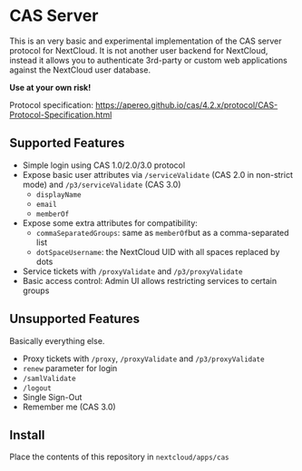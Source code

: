 # CAS Server

This is an very basic and experimental implementation of the CAS server protocol for NextCloud.
It is not another user backend for NextCloud, instead it allows you to authenticate 3rd-party or custom web applications
against the NextCloud user database.

**Use at your own risk!**

Protocol specification:
https://apereo.github.io/cas/4.2.x/protocol/CAS-Protocol-Specification.html

## Supported Features

- Simple login using CAS 1.0/2.0/3.0 protocol
- Expose basic user attributes via `/serviceValidate` (CAS 2.0 in non-strict mode) and `/p3/serviceValidate` (CAS 3.0)
  - `displayName`
  - `email`
  - `memberOf`
- Expose some extra attributes for compatibility:
  - `commaSeparatedGroups`: same as `memberOf`but as a comma-separated list
  - `dotSpaceUsername`: the NextCloud UID with all spaces replaced by dots
- Service tickets with `/proxyValidate` and `/p3/proxyValidate`
- Basic access control: Admin UI allows restricting services to certain groups

## Unsupported Features

Basically everything else.
- Proxy tickets with `/proxy`, `/proxyValidate` and `/p3/proxyValidate`
- `renew` parameter for login
- `/samlValidate`
- `/logout`
- Single Sign-Out
- Remember me (CAS 3.0)

## Install

Place the contents of this repository in `nextcloud/apps/cas`
